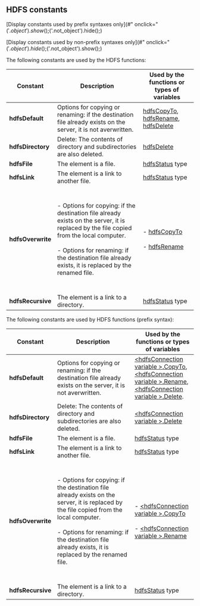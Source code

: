 


## HDFS constants
			



[Display constants used by prefix syntaxes only](#" onclick="$('.object').show();$('.not_object').hide();)

[Display constants used by non-prefix syntaxes only](#" onclick="$('.object').hide();$('.not_object').show();)

<a name="NOTE1"></a>
<a name="NOTE1_1"></a>
The following constants are used by the HDFS functions: 

| Constant | Description | Used by the functions or types of variables |
| --- | --- | --- |
| **hdfsDefault** | Options for copying or renaming: if the destination file already exists on the server, it is not averwritten. | [hdfsCopyTo](../WDLang4/1000021679.md), <br>[hdfsRename](../WDLang4/1000021676.md), <br>[hdfsDelete](../WDLang4/1000021674.md) |
| **hdfsDirectory** | Delete: The contents of directory and subdirectories are also deleted. | [hdfsDelete](../WDLang4/1000021674.md) |
| **hdfsFile** | The element is a file. | [hdfsStatus](../WDLang4/1000021973.md) type |
| **hdfsLink** | The element is a link to another file. | [hdfsStatus](../WDLang4/1000021973.md) type |
| **hdfsOverwrite** | <br><br>- Options for copying: if the destination file already exists on the server, it is replaced by the file copied from the local computer.<br><br>- Options for renaming: if the destination file already exists, it is replaced by the renamed file.<br><br><br> | <br><br>- [hdfsCopyTo](../WDLang4/1000021679.md)<br><br>- [hdfsRename](../WDLang4/1000021676.md)<br><br><br> |
| **hdfsRecursive** | The element is a link to a directory. | [hdfsStatus](../WDLang4/1000021973.md) type |








The following constants are used by HDFS functions (prefix syntax): 

| Constant | Description | Used by the functions or types of variables |
| --- | --- | --- |
| **hdfsDefault** | Options for copying or renaming: if the destination file already exists on the server, it is not averwritten. | [&lt;hdfsConnection variable &gt;.CopyTo](../WDLang4/1000021981.md), <br>[&lt;hdfsConnection variable &gt;.Rename](../WDLang4/1000021986.md), <br>[&lt;hdfsConnection variable &gt;.Delete](../WDLang4/1000021987.md). |
| **hdfsDirectory** | Delete: The contents of directory and subdirectories are also deleted. | [&lt;hdfsConnection variable &gt;.Delete](../WDLang4/1000021987.md) |
| **hdfsFile** | The element is a file. | [hdfsStatus](../WDLang4/1000021973.md) type |
| **hdfsLink** | The element is a link to another file. | [hdfsStatus](../WDLang4/1000021973.md) type |
| **hdfsOverwrite** | <br><br>- Options for copying: if the destination file already exists on the server, it is replaced by the file copied from the local computer.<br><br>- Options for renaming: if the destination file already exists, it is replaced by the renamed file.<br><br><br> | <br><br>- [&lt;hdfsConnection variable &gt;.CopyTo](../WDLang4/1000021981.md)<br><br>- [&lt;hdfsConnection variable &gt;.Rename](../WDLang4/1000021986.md)<br><br><br> |
| **hdfsRecursive** | The element is a link to a directory. | [hdfsStatus](../WDLang4/1000021973.md) type |





